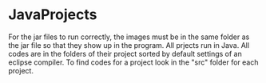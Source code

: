 # JavaProjects

For the jar files to run correctly, the images must be in the same folder as the jar file so that they show up in the program.
All prjects run in Java.
All codes are in the folders of their project sorted by default settings of an eclipse compiler.
To find codes for a project look in the "src" folder for each project.

